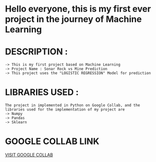# Hello everyone, this is my first ever project in the journey of Machine Learning

# DESCRIPTION :
    -> This is my first project based on Machine Learning
    -> Project Name : Sonar Rock vs Mine Prediction
    -> This project uses the "LOGISTIC REGRESSION" Model for prediction
    
# LIBRARIES USED :
    The project in implemented in Python on Google Collab, and the libraries used for the implementation of my project are
    -> Numpy
    -> Pandas
    -> Sklearn
    
# GOOGLE COLLAB LINK
 [VISIT GOOGLE COLLAB](https://colab.research.google.com/drive/1OnD_dnPXlb6ktPnGV5zEUYSKD01dpjtE#scrollTo=mF8G7hNWT5W0&uniqifier=1)
